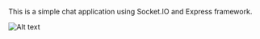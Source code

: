 This is a simple chat application using
Socket.IO and Express framework.

![Alt text](Javascript-Web-Development/socket-chat-example/socket_chat_app.PNG?raw=true "Chat app output")
